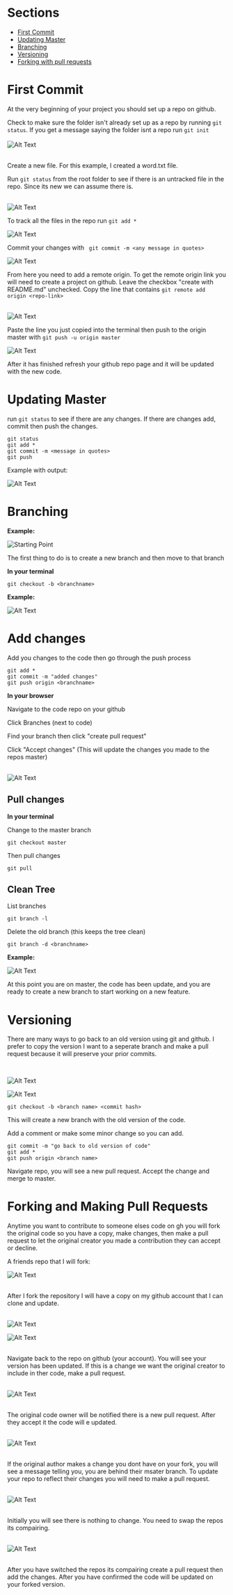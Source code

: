 
# Sections
- [First Commit](#first)<br>
- [Updating Master](#update)<br>
- [Branching](#branching)<br>
- [Versioning](#versioning)<br>
- [Forking with pull requests](#forkandpull)

<h1 id="first">First Commit</h1>

At the very beginning of your project you should set up a repo on github. 

Check to make sure the folder isn't already set up as a repo by running  ```git status```. If you get a message saying the folder isnt a repo run ```git init```
<br><br>
![Alt Text](./assets/git_init.png)

<br>
Create a new file. For this example, I created a word.txt file.
<br>

Run ```git status``` from the root folder to see if there is an untracked file in the repo. Since its new we can assume there is.
<br><br>

![Alt Text](./assets/untracked.png)

To track all the files in the repo run ```git add *```

![Alt Text](./assets/add_all.png)

Commit your changes with ``` git commit -m <any message in quotes>```

![Alt Text](./assets/first_commit.png)

From here you need to add a remote origin. To get the remote origin link you will need to create a project on github. Leave the checkbox "create with README.md" unchecked. Copy the line that contains ```git remote add origin <repo-link>```
<br><br>

![Alt Text](./assets/first_commit.gif)

Paste the line you just copied into the terminal then push to the origin master with ```git push -u origin master```

![Alt Text](./assets/add_remote_push.png)


After it has finished refresh your github repo page and it will be updated with the new code.

<h1 id="update">Updating Master</h1>
 
run ```git status``` to see if there are any changes. If there are changes add, commit then push the changes.

```
git status
git add *
git commit -m <message in quotes>
git push
```

Example with output:

![Alt Text](./assets/update_master.png)



# Branching

**Example:**

![Starting Point](./assets/git_master.png)

The first thing to do is to create a new branch and then move to that branch

**In your terminal**

```
git checkout -b <branchname>
```

**Example:**

![Alt Text](./assets/new_branch.gif)
&nbsp;

# Add changes

Add you changes to the code then go through the push process

```
git add *
git commit -m "added changes"
git push origin <branchname>
```

**In your browser**

Navigate to the code repo on your github

Click Branches (next to code)

Find your branch then click "create pull request"

Click "Accept changes" (This will update the changes you made to the repos master)
<br><br>

![Alt Text](./assets/GUI_new_example.gif)

## Pull changes

**In your terminal**

Change to the master branch

```
git checkout master
```

Then pull changes

```
git pull
```

## Clean Tree

List branches

```
git branch -l
```

Delete the old branch (this keeps the tree clean)

```
git branch -d <branchname>
```

**Example:**

![Alt Text](./assets/check_and_delete.gif)

At this point you are on master, the code has been update, and you are ready to create a new branch to start working on a new feature.
<br>

# Versioning

There are many ways to go back to an old version using git and github. I prefer to copy the version I want to a seperate branch and make a pull request because it will preserve your prior commits.

<br>

![Alt Text](./assets/commit.png)

![Alt Text](./assets/commitHash.png)

```
git checkout -b <branch name> <commit hash>
```

This will create a new branch with the old version of the code. 

Add a comment or make some minor change so you can add.

```
git commit -m "go back to old version of code"
git add *
git push origin <branch name>
```

Navigate repo, you will see a new pull request. Accept the change and merge to master.

<h1 id="forkandpull">Forking and Making Pull Requests</h1>

Anytime you want to contribute to someone elses code on gh you will fork the original code so you have a copy, make changes, then make a pull request to let the original creator you made a contribution they can accept or decline.

A friends repo that I will fork:

![Alt Text](./assets/fork.png)

<br>
After I fork the repository I will have a copy on my github account that I can clone and update.
<br><br>

![Alt Text](./assets/clone.png)

![Alt Text](./assets/update.gif)

<br>
Navigate back to the repo on github (your account). You will see your version has been updated. If this is a change we want the original creator to include in ther code, make a pull request.
<br><br>

![Alt Text](./assets/pull_request.gif)

<br>
The original code owner will be notified there is a new pull request. After they accept it the code will e updated. 
<br><br>

![Alt Text](./assets/added_change.png)

<br>
If the original author makes a change you dont have on your fork, you will see a message telling you, you are behind their msater branch. To update your repo to reflect their changes you will need to make a pull request.
<br><br>

![Alt Text](./assets/behind.png)

<br>
Initially you will see there is nothing to change. You need to swap the repos its compairing.
<br><br>

![Alt Text](./assets/update_behind.gif)

<br>
After you have switched the repos its compairing create a pull request then add the changes. After you have confirmed the code will be updated on your forked version.